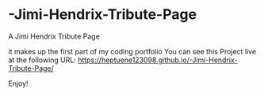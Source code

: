 # -Jimi-Hendrix-Tribute-Page
A Jimi Hendrix Tribute Page

it makes up the first part of my coding portfolio
You can see this Project live at the following URL:
https://heptuene123098.github.io/-Jimi-Hendrix-Tribute-Page/

Enjoy!
